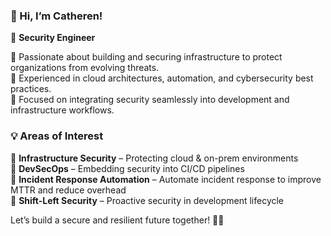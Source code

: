 ### 👋 Hi, I’m Catheren!  
🚀 **Security Engineer**  

🔹 Passionate about building and securing infrastructure to protect organizations from evolving threats.  
🔹 Experienced in cloud architectures, automation, and cybersecurity best practices.  
🔹 Focused on integrating security seamlessly into development and infrastructure workflows.  


### 💡 Areas of Interest  
🔸 **Infrastructure Security** – Protecting cloud & on-prem environments  
🔸 **DevSecOps** – Embedding security into CI/CD pipelines  
🔸 **Incident Response Automation** – Automate incident response to improve MTTR and reduce overhead  
🔸 **Shift-Left Security** – Proactive security in development lifecycle 

Let’s build a secure and resilient future together! 🔐✨  
